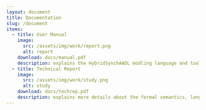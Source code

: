 ```yaml
---
layout: document
title: Documentation
slug: /document
items:
  - title: User Manual
    image:
      src: /assets/img/work/report.png
      alt: report 
    download: docs/manual.pdf
    description: explains the HybridSynchAADL modling language and tool.
  - title: Technical Report 
    image:
      src: /assets/img/work/study.png
      alt: study 
    download: docs/techrep.pdf
    description: explains more details about the formal semantics, language, and experiments. 
---
```

<br />
<br />
